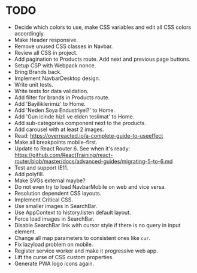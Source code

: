 # TODO

* Decide which colors to use, make CSS variables and edit all CSS colors accordingly.
* Make Header responsive.
* Remove unused CSS classes in Navbar.
* Review all CSS in project.
* Add pagination to Products route. Add next and previous page buttons.
* Setup CSP with Webpack nonce.
* Bring Brands back.
* Implement NavbarDesktop design.
* Write unit tests.
* Write tests for data validation.
* Add filter for brands in Products route.
* Add 'Bayiliklerimiz' to Home.
* Add 'Neden Soya Endustriyel?' to Home.
* Add 'Gun icinde hizli ve elden teslimat' to Home.
* Add sub-categories component next to the products.
* Add carousel with at least 2 images.
* Read: https://overreacted.io/a-complete-guide-to-useeffect
* Make all breakpoints mobile-first.
* Update to React Router 6. See when it's ready: https://github.com/ReactTraining/react-router/blob/master/docs/advanced-guides/migrating-5-to-6.md
* Test and support IE11.
* Add <picture> polyfill.
* Make SVGs external maybe?
* Do not even try to load NavbarMobile on web and vice versa.
* Resolution dependent CSS layouts.
* Implement Critical CSS.
* Use smaller images in SearchBar.
* Use AppContext to history.listen default layout.
* Force load images in SearchBar.
* Disable SearchBar link with cursor style if there is no query in input element.
* Change all map parameters to consistent ones like `cur`.
* Fix lazyload problem on mobile.
* Register service worker and make it progressive web app.
* Lift the curse of CSS custom properties.
* Generate PWA logo icons again.
